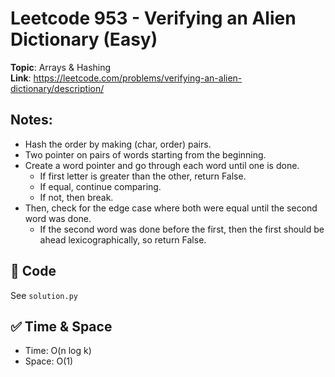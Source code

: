 # Leetcode 953 - Verifying an Alien Dictionary (Easy)

**Topic**: Arrays & Hashing  
**Link**: https://leetcode.com/problems/verifying-an-alien-dictionary/description/

## Notes: 
 - Hash the order by making (char, order) pairs. 
 - Two pointer on pairs of words starting from the beginning. 
 - Create a word pointer and go through each word until one is done. 
    - If first letter is greater than the other, return False.
    - If equal, continue comparing.
    - If not, then break.
 - Then, check for the edge case where both were equal until the second word was done. 
    - If the second word was done before the first, then the first should be ahead lexicographically, so return False. 

## 🧪 Code
See `solution.py`

## ✅ Time & Space
- Time: O(n log k)
- Space: O(1)